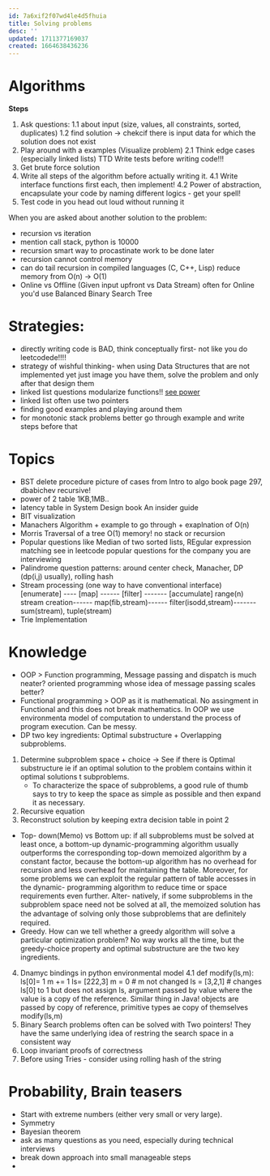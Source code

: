 ```yaml
---
id: 7a6xif2f07wd4le4d5fhuia
title: Solving problems
desc: ''
updated: 1711377169037
created: 1664638436236
---
```


# Algorithms

**Steps**

1.  Ask questions:
    1.1 about input (size, values, all constraints, sorted, duplicates)
    1.2 find solution -> chekcif there is input data for which the solution does not exist
2. Play around with a examples (Visualize problem)
    2.1 Think edge cases (especially linked lists)
TTD Write tests before writing code!!!
3. Get brute force solution
4. Write all steps of the algorithm before actually writing it.
    4.1 Write interface functions first each, then implement!
    4.2 Power of abstraction, encapsulate your code by naming
             different  logics - get your spell!
5. Test code in you head out loud without running it


When you are asked about another solution to the problem:
- recursion vs iteration
- mention call stack, python is 10000 
- recursion smart way to procastinate work to be done later
- recursion cannot control memory
- can do tail recursion in compiled languages (C, C++, Lisp) reduce memory from O(n) -> O(1)
- Online vs Offline (Given input upfront vs Data Stream) often for Online you'd use Balanced Binary Search Tree

# Strategies:
- directly writing code is BAD, think conceptually first- not like you do leetcodede!!!!
- strategy of wishful thinking- when using Data Structures that are not implemented yet just image you have them, solve the problem and only after that design them
- linked list questions modularize functions!! [see power](https://leetcode.com/problems/remove-duplicates-from-sorted-list-ii/submissions/)
- linked list often use two pointers
-  finding good examples and playing around them
- for monotonic stack problems better go through example and write steps before that

# Topics
- BST delete procedure picture of cases from Intro to algo book page 297, dbabichev recursive!
- power of 2 table 1KB,1MB..
- latency table in System Design book An insider guide
- BIT visualization
- Manachers Algorithm + example to go through + exaplnation of O(n)
- Morris Traversal of a tree O(1) memory! no stack or recursion
- Popular questions like Median of two sorted lists, REgular expression matching 
see in leetcode popular questions for the company you are interviewing
- Palindrome question patterns: around center check, Manacher, DP (dp(i,j) usually), rolling hash
-  Stream processing (one way to have conventional interface)
[enumerate] ---- [map] ------ [filter] ------- [accumulate]
range(n)            
stream creation------ map(fib,stream)------ filter(isodd,stream)-------sum(stream), tuple(stream)
- Trie Implementation

# Knowledge
- OOP > Function programming,  Message passing and dispatch is much neater?
oriented programming whose idea of message passing scales better?
- Functional programming > OOP as it is mathematical. No assingment in Functional
    and this does not break mathematics. In OOP we use environmenta model of
    computation to understand the process of program execution. Can be messy.
- DP two key ingredients: Optimal substructure + Overlapping subproblems.
 1. Determine subproblem space + choice -> See if there is Optimal substructure
    ie if an optimal solution to the problem contains within it optimal solutions t subproblems.
    - To characterize the space of subproblems, a good rule of thumb says to try to
    keep the space as simple as possible and then expand it as necessary.
2. Recursive equation
3. Reconstruct solution by keeping extra decision table in point 2
- Top- down(Memo) vs Bottom up:
    if all subproblems must be solved at least once, a bottom-up
    dynamic-programming algorithm usually outperforms the corresponding top-down
    memoized algorithm by a constant factor, because the bottom-up algorithm has no
    overhead for recursion and less overhead for maintaining the table. Moreover, for
    some problems we can exploit the regular pattern of table accesses in the dynamic-
    programming algorithm to reduce time or space requirements even further. Alter-
    natively, if some subproblems in the subproblem space need not be solved at all,
    the memoized solution has the advantage of solving only those subproblems that
    are deﬁnitely required.
- Greedy. How can we tell whether a greedy algorithm will solve a particular 
    optimization problem? No way works all the time, but the greedy-choice property 
    and optimal substructure are the two key ingredients.
4. Dnamyc bindings in python environmental model
    4.1 def modify(ls,m):
                ls[0]= 1
                m += 1
                ls= [222,3]
            m = 0 # m not changed
            ls = [3,2,1] # changes ls[0] to 1 but does not assign ls, argument  passed by value
            where the value is a copy of the reference. Similar thing in Java!
            objects are passed by copy of reference, primitive types ae copy of themselves
            modify(ls,m)
5. Binary Search problems often can be solved with Two pointers! They have the same underlying idea of restring the search space in a consistent way
6. Loop invariant proofs of correctness
7. Before using Tries - consider using rolling hash of the string


# Probability, Brain teasers

- Start with extreme numbers (either very small or very large).
- Symmetry
- Bayesian theorem
- ask as many questions as you need, especially during technical interviews
- break down approach into small manageable steps
- 
